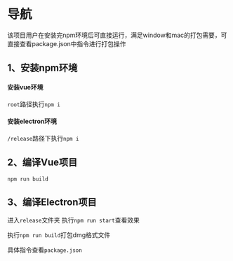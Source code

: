 # 导航
该项目用户在安装完npm环境后可直接运行，满足window和mac的打包需要，可直接查看package.json中指令进行打包操作
## 1、安装npm环境
#### 安装vue环境

`root`路径执行`npm i`
#### 安装electron环境
`/release`路径下执行`npm i`

## 2、编译Vue项目
`npm run build`

## 3、编译Electron项目
进入`release`文件夹
执行`npm run start`查看效果

执行`npm run build`打包dmg格式文件

具体指令查看`package.json`
